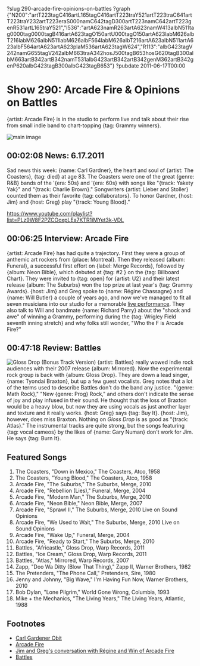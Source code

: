 ?slug 290-arcade-fire-opinions-on-battles
?graph {"N200":"artT223tagC416artL165tagC416artT223traY521artT223traC641artT223traY232artT223eraS000namC642tagD300artT223namC642artT223genR531artL165traY521","I536":"artA623namR263artA623namW413albN511tag0000tag0000tagB416artA623tagO150artU000tagO150artA623labM626albT216labM626albN511labM626albF564labM626albT216artA623albN511artA623albF564artA623artA623plaM536artA623tagW624","R113":"albG423tagV242namG655tagV242albM663traA342hosJ500tagB653hosG620tagB300albM663artB342artB342namT531albG423artB342artB342genM362artB342genP620albG423tagB300albG423tagB653"}
?pubdate 2011-06-17T00:00

# Show 290: Arcade Fire & Opinions on Battles
{artist: Arcade Fire} is in the studio to perform live and talk about their rise from small indie band to chart-topping {tag: Grammy winners}.

![main image](http://static.soundopinions.org/images/2011/arcadefire.jpg)

## 00:02:08 News: 6.17.2011
Sad news this week: {name: Carl Gardner}, the heart and soul of {artist: The Coasters}, {tag: died} at age 83. The Coasters were one of the great {genre: R&B} bands of the '{era: 50s} and '{era: 60s} with songs like "{track: Yakety Yak}" and "{track: Charlie Brown}." Songwriters {artist: Lieber and Stoller} counted them as their favorite {tag: collaborators}. To honor Gardner, {host: Jim} and {host: Greg} play "{track: Young Blood}."

https://www.youtube.com/playlist?list=PLz9W8F2PZCOoxpLEa7KTR1iMYet3k-VDL

## 00:06:25 Interview: Arcade Fire
{artist: Arcade Fire} has had quite a trajectory. First they were a group of anthemic art rockers from {place: Montreal}. Then they released {album: Funeral}, a successful first effort on {label: Merge Records}, followed by {album: Neon Bible}, which debuted at {tag: #2 } on the {tag: Billboard Chart}. They were invited to {tag: open} for {artist: U2} and their latest release {album: The Suburbs} won the top prize at last year's {tag: Grammy Awards}. {host: Jim} and Greg spoke to {name: Régine Chassagne} and {name: Will Butler} a couple of years ago, and now we've managed to fit all seven musicians into our studio for a memorable [live performance](http://www.wbez.org/content/arcade-fire-premiere-new-arrangements-sprawl-ii-and-we-used-wait-sound-opinions). They also talk to Will and bandmate {name: Richard Parry} about the "shock and awe" of winning a Grammy, performing during the {tag: Wrigley Field seventh inning stretch} and why folks still wonder, "Who the F is Arcade Fire?"

## 00:47:18 Review: Battles
![Gloss Drop (Bonus Track Version)](http://is1.mzstatic.com/image/thumb/Music/v4/70/5e/14/705e148e-c4a8-14ce-2811-a9c763af0d85/source/600x600bb.jpg "33568718/436917460")
{artist: Battles} really wowed indie rock audiences with their 2007 release {album: Mirrored}. Now the experimental rock group is back with {album: Gloss Drop}. They are down a lead singer, {name: Tyondai Braxton}, but up a few guest vocalists. Greg notes that a lot of the terms used to describe Battles don't do the band any justice. "{genre: Math Rock}," "New {genre: Prog} Rock," and others don't indicate the sense of joy and play infused in their sound. He thought that the loss of Braxton would be a heavy blow, but now they are using vocals as just another layer and texture and it really works. {host: Greg} says {tag: Buy It}. {host: Jim}, however, does miss Braxton. Nothing on *Gloss Drop* is as good as "{track: Atlas}." The instrumental tracks are quite strong, but the songs featuring {tag: vocal cameos} by the likes of {name: Gary Numan} don't work for Jim. He says {tag: Burn It}.

## Featured Songs
1. The Coasters, "Down in Mexico," The Coasters, Atco, 1958
2. The Coasters, "Young Blood," The Coasters, Atco, 1958
3. Arcade Fire, "The Suburbs," The Suburbs, Merge, 2010
4. Arcade Fire, "Rebellion (Lies)," Funeral, Merge, 2004
5. Arcade Fire, "Modern Man," The Suburbs, Merge, 2010
6. Arcade Fire, "Neon Bible," Neon Bible, Merge, 2007
7. Arcade Fire, "Sprawl II," The Suburbs, Merge, 2010 Live on Sound Opinions
8. Arcade Fire, "We Used to Wait," The Suburbs, Merge, 2010 Live on Sound Opinions
9. Arcade Fire, "Wake Up," Funeral, Merge, 2004
10. Arcade Fire, "Ready to Start," The Suburbs, Merge, 2010
11. Battles, "Africastle," Gloss Drop, Warp Records, 2011
12. Battles, "Ice Cream," Gloss Drop, Warp Records, 2011
13. Battles, "Atlas," Mirrored, Warp Records, 2007
14. Zapp, "Doo Wa Ditty (Blow That Thing)," Zapp II, Warner Brothers, 1982
15. The Pretenders, "The Phone Call," Pretenders, Sire, 1980
16. Jenny and Johnny, "Big Wave," I'm Having Fun Now, Warner Brothers, 2010
17. Bob Dylan, "Lone Pilgrim," World Gone Wrong, Columbia, 1993
18. Mike + the Mechanics, "The Living Years," The Living Years, Atlantic, 1988

## Footnotes
- [Carl Gardener Obit](http://www.nytimes.com/2011/06/14/arts/music/carl-gardner-lead-singer-of-coasters-dies-at-83.html)
- [Arcade Fire](http://arcadefire.com/site/)
- [Jim and Greg's conversation with Régine and Win of Arcade Fire](/show/85)
- [Battles](http://bttls.com/)
